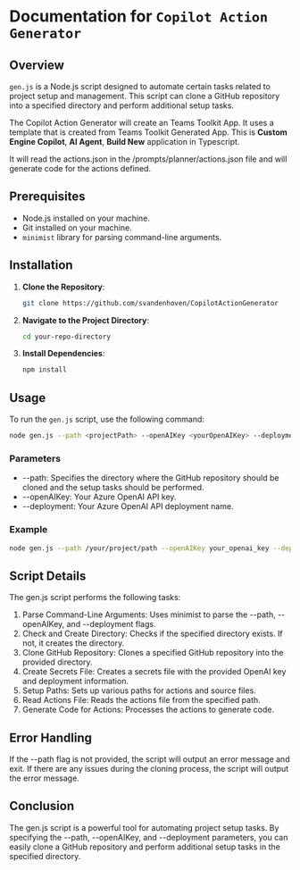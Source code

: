 # Documentation for `Copilot Action Generator`

## Overview

`gen.js` is a Node.js script designed to automate certain tasks related to project setup and management. This script can clone a GitHub repository into a specified directory and perform additional setup tasks.

The Copilot Action Generator will create an Teams Toolkit App. It uses a template that is created from Teams Toolkit Generated App. This is **Custom Engine Copilot**, **AI Agent**, **Build New** application in Typescript.

It will read the actions.json in the /prompts/planner/actions.json file and will generate code for the actions defined.

## Prerequisites

- Node.js installed on your machine.
- Git installed on your machine.
- `minimist` library for parsing command-line arguments.

## Installation

1. **Clone the Repository**:

    ```sh
    git clone https://github.com/svandenhoven/CopilotActionGenerator
    ```

2. **Navigate to the Project Directory**:

    ```sh
    cd your-repo-directory
    ```

3. **Install Dependencies**:

    ```sh
    npm install
    ```

## Usage

To run the `gen.js` script, use the following command:

```sh
node gen.js --path <projectPath> --openAIKey <yourOpenAIKey> --deployment <yourDeployment>
```

### Parameters

- --path: Specifies the directory where the GitHub repository should be cloned and the setup tasks should be performed.
- --openAIKey: Your Azure OpenAI API key.
- --deployment: Your Azure OpenAI API deployment name.

### Example

```sh
node gen.js --path /your/project/path --openAIKey your_openai_key --deployment your_deployment_name
```

## Script Details

The gen.js script performs the following tasks:

1. Parse Command-Line Arguments: Uses minimist to parse the --path, --openAIKey, and --deployment flags.
1. Check and Create Directory: Checks if the specified directory exists. If not, it creates the directory.
1. Clone GitHub Repository: Clones a specified GitHub repository into the provided directory.
1. Create Secrets File: Creates a secrets file with the provided OpenAI key and deployment information.
1. Setup Paths: Sets up various paths for actions and source files.
1. Read Actions File: Reads the actions file from the specified path.
1. Generate Code for Actions: Processes the actions to generate code.

## Error Handling

If the --path flag is not provided, the script will output an error message and exit.
If there are any issues during the cloning process, the script will output the error message.

## Conclusion

The gen.js script is a powerful tool for automating project setup tasks. By specifying the --path, --openAIKey, and --deployment parameters, you can easily clone a GitHub repository and perform additional setup tasks in the specified directory.